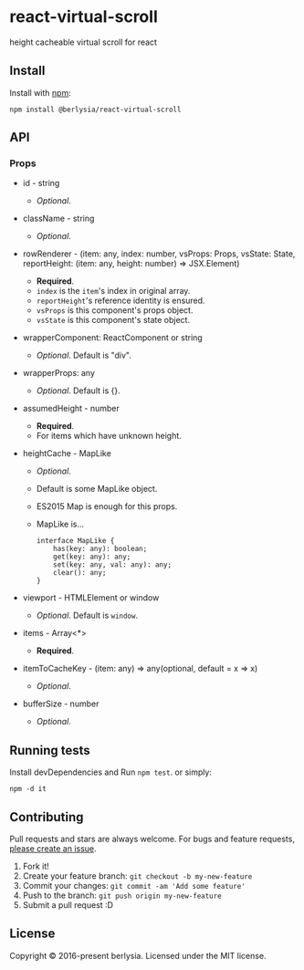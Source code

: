 # react-virtual-scroll

height cacheable virtual scroll for react

## Install

Install with [npm](https://www.npmjs.com/):

    npm install @berlysia/react-virtual-scroll

## API

### Props
- id - string
    - *Optional*.
- className - string
    - *Optional*.
- rowRenderer - (item: any, index: number, vsProps: Props, vsState: State, reportHeight: (item: any, height: number) => JSX.Element)
    - **Required**.
    - `index` is the `item`'s index in original array.
    - `reportHeight`'s reference identity is ensured.
    - `vsProps` is this component's props object.
    - `vsState` is this component's state object.
- wrapperComponent: ReactComponent or string
    - *Optional*. Default is "div".
- wrapperProps: any
    - *Optional*. Default is {}.
- assumedHeight - number
    - **Required**.
    - For items which have unknown height.
- heightCache - MapLike
    - *Optional*.
    - Default is some MapLike object. 
    - ES2015 Map is enough for this props.
    - MapLike is...

        ```
        interface MapLike {
            has(key: any): boolean;
            get(key: any): any;
            set(key: any, val: any): any;
            clear(): any;
        }
        ```

- viewport - HTMLElement or window
    - *Optional*. Default is `window`.
- items - Array<*>
    - **Required**.
- itemToCacheKey - (item: any) => any(optional, default = x => x)
    - *Optional*.
- bufferSize - number
    - *Optional*.
    

## Running tests

Install devDependencies and Run `npm test`.
or simply:

    npm -d it

## Contributing

Pull requests and stars are always welcome.
For bugs and feature requests, [please create an issue](https://github.com/berlysia/react-virtual-scroll/issues).

1. Fork it!
2. Create your feature branch: `git checkout -b my-new-feature`
3. Commit your changes: `git commit -am 'Add some feature'`
4. Push to the branch: `git push origin my-new-feature`
5. Submit a pull request :D

## License

Copyright © 2016-present berlysia.
Licensed under the MIT license.